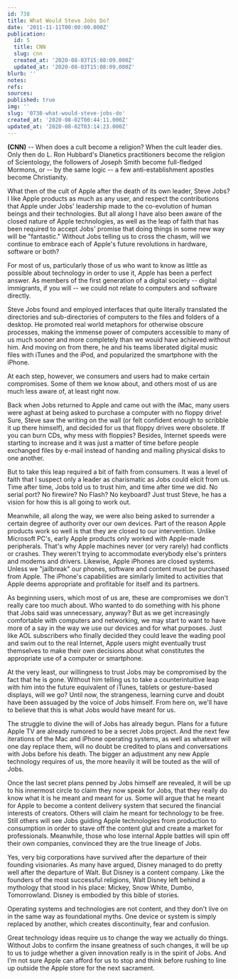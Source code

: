 ```yaml
---
id: 738
title: What Would Steve Jobs Do?
date: '2011-11-11T00:00:00.000Z'
publication:
  id: 5
  title: CNN
  slug: cnn
  created_at: '2020-08-03T15:08:09.000Z'
  updated_at: '2020-08-03T15:08:09.000Z'
blurb: ''
notes: 
refs: 
sources: 
published: true
img: ''
slug: '0738-what-would-steve-jobs-do'
created_at: '2020-08-02T00:44:11.000Z'
updated_at: '2020-08-02T03:14:23.000Z'
---
```

**(CNN)** -- When does a cult become a religion? When the cult leader dies. Only then do L. Ron Hubbard's Dianetics practitioners become the religion of Scientology, the followers of Joseph Smith become full-fledged Mormons, or -- by the same logic -- a few anti-establishment apostles become Christianity.

What then of the cult of Apple after the death of its own leader, Steve Jobs? I like Apple products as much as any user, and respect the contributions that Apple under Jobs' leadership made to the co-evolution of human beings and their technologies. But all along I have also been aware of the closed nature of Apple technologies, as well as the leap of faith that has been required to accept Jobs' promise that doing things in some new way will be "fantastic." Without Jobs telling us to cross the chasm, will we continue to embrace each of Apple's future revolutions in hardware, software or both?

For most of us, particularly those of us who want to know as little as possible about technology in order to use it, Apple has been a perfect answer. As members of the first generation of a digital society -- digital immigrants, if you will -- we could not relate to computers and software directly.

Steve Jobs found and employed interfaces that quite literally translated the directories and sub-directories of computers to the files and folders of a desktop. He promoted real world metaphors for otherwise obscure processes, making the immense power of computers accessible to many of us much sooner and more completely than we would have achieved without him. And moving on from there, he and his teams liberated digital music files with iTunes and the iPod, and popularized the smartphone with the iPhone.

At each step, however, we consumers and users had to make certain compromises. Some of them we know about, and others most of us are much less aware of, at least right now.

Back when Jobs returned to Apple and came out with the iMac, many users were aghast at being asked to purchase a computer with no floppy drive! Sure, Steve saw the writing on the wall (or felt confident enough to scribble it up there himself), and decided for us that floppy drives were obsolete. If you can burn CDs, why mess with floppies? Besides, Internet speeds were starting to increase and it was just a matter of time before people exchanged files by e-mail instead of handing and mailing physical disks to one another.

But to take this leap required a bit of faith from consumers. It was a level of faith that I suspect only a leader as charismatic as Jobs could elicit from us. Time after time, Jobs told us to trust him, and time after time we did. No serial port? No firewire? No Flash? No keyboard? Just trust Steve, he has a vision for how this is all going to work out.

Meanwhile, all along the way, we were also being asked to surrender a certain degree of authority over our own devices. Part of the reason Apple products work so well is that they are closed to our intervention. Unlike Microsoft PC's, early Apple products only worked with Apple-made peripherals. That's why Apple machines never (or very rarely) had conflicts or crashes. They weren't trying to accommodate everybody else's printers and modems and drivers. Likewise, Apple iPhones are closed systems. Unless we "jailbreak" our phones, software and content must be purchased from Apple. The iPhone's capabilities are similarly limited to activities that Apple deems appropriate and profitable for itself and its partners.

As beginning users, which most of us are, these are compromises we don't really care too much about. Who wanted to do something with his phone that Jobs said was unnecessary, anyway? But as we get increasingly comfortable with computers and networking, we may start to want to have more of a say in the way we use our devices and for what purposes. Just like AOL subscribers who finally decided they could leave the wading pool and swim out to the real Internet, Apple users might eventually trust themselves to make their own decisions about what constitutes the appropriate use of a computer or smartphone.

At the very least, our willingness to trust Jobs may be compromised by the fact that he is gone. Without him telling us to take a counterintuitive leap with him into the future equivalent of iTunes, tablets or gesture-based displays, will we go? Until now, the strangeness, learning curve and doubt have been assuaged by the voice of Jobs himself. From here on, we'll have to believe that this is what Jobs would have meant for us.

The struggle to divine the will of Jobs has already begun. Plans for a future Apple TV are already rumored to be a secret Jobs project. And the next few iterations of the Mac and iPhone operating systems, as well as whatever will one day replace them, will no doubt be credited to plans and conversations with Jobs before his death. The bigger an adjustment any new Apple technology requires of us, the more heavily it will be touted as the will of Jobs.

Once the last secret plans penned by Jobs himself are revealed, it will be up to his innermost circle to claim they now speak for Jobs, that they really do know what it is he meant and meant for us. Some will argue that he meant for Apple to become a content delivery system that secured the financial interests of creators. Others will claim he meant for technology to be free. Still others will see Jobs guiding Apple technologies from production to consumption in order to stave off the content glut and create a market for professionals. Meanwhile, those who lose internal Apple battles will spin off their own companies, convinced they are the true lineage of Jobs.

Yes, very big corporations have survived after the departure of their founding visionaries. As many have argued, Disney managed to do pretty well after the departure of Walt. But Disney is a content company. Like the founders of the most successful religions, Walt Disney left behind a mythology that stood in his place: Mickey, Snow White, Dumbo, Tomorrowland. Disney is embodied by this bible of stories.

Operating systems and technologies are not content, and they don't live on in the same way as foundational myths. One device or system is simply replaced by another, which creates discontinuity, fear and confusion.

Great technology ideas require us to change the way we actually do things. Without Jobs to confirm the insane greatness of such changes, it will be up to us to judge whether a given innovation really is in the spirit of Jobs. And I'm not sure Apple can afford for us to stop and think before rushing to line up outside the Apple store for the next sacrament.
